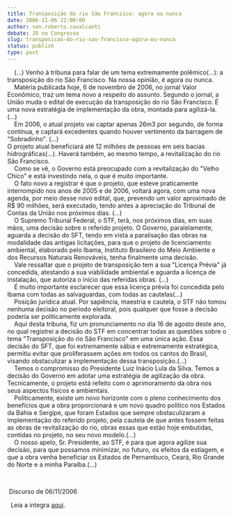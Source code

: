 ```yaml
---
title: Transposição do rio São Francisco: agora ou nunca
date: 2006-11-06 22:00:00
author: sen.roberto.cavalcanti
debate: JD no Congresso
slug: transposicao-do-rio-sao-francisco-agora-ou-nunca
status: publish 
type: post
---
```


    (...) Venho à tribuna para falar de um tema extremamente polêmico(...): a transposição do rio São Francisco. Na nossa opinião, é agora ou nunca.  
    Matéria publicada hoje, 6 de novembro de 2006, no jornal Valor Econômico, traz um tema novo a respeito do assunto. Segundo o jornal, a União muda o edital de execução da transposição do rio São Francisco. É uma nova estratégia de implementação da obra, montada para agilizá-la. (...)  
    Em 2006, o atual projeto vai captar apenas 26m3 por segundo, de forma contínua, e captará excedentes quando houver vertimento da barragem de "Sobradinho". (...)  
O projeto atual beneficiará até 12 milhões de pessoas em seis bacias hidrográficas(...). Haverá também, ao mesmo tempo, a revitalização do rio São Francisco.   
    Como se vê, o Governo está preocupado com a revitalização do "Velho Chico" e está investindo nela, o que é muito importante.  
    O fato novo a registrar é que o projeto, que esteve praticamente interrompido nos anos de 2005 e de 2006, voltará agora, com uma nova agenda, por meio desse novo edital, que, prevendo um valor aproximado de R$ 90 milhões, será executado, tendo antes a apreciação do Tribunal de Contas da União nos próximos dias. (...)  
    O Supremo Tribunal Federal, o STF, terá, nos próximos dias, em suas mãos, uma decisão sobre o referido projeto. O Governo, paralelamente, aguarda a decisão do SFT, tendo em vista a paralisação das obras na modalidade das antigas licitações, para que o projeto de licenciamento ambiental, elaborado pelo Ibama, Instituto Brasileiro do Meio Ambiente e dos Recursos Naturais Renováveis, tenha finalmente uma decisão.  
    Vale ressaltar que o projeto de transposição tem a sua "Licença Prévia" já concedida, atestando a sua viabilidade ambiental e aguarda a licença de instalação, que autoriza o início das referidas obras. (...)  
    É muito importante esclarecer que essa licença prévia foi concedida pelo Ibama com todas as salvaguardas, com todas as cautelas(...)  
    Posição jurídica atual. Por sapiência, maestria e cautela, o STF não tomou nenhuma decisão no período eleitoral, pois qualquer que fosse a decisão poderia ser politicamente explorada.  
    Aqui desta tribuna, fiz um pronunciamento no dia 16 de agosto deste ano, no qual registrei a decisão do STF em concentrar todas as questões sobre o tema "Transposição do rio São Francisco" em uma única ação. Essa decisão do SFT, que foi extremamente sábia e extremamente estratégica, permitiu evitar que proliferassem ações em todos os cantos do Brasil, visando obstaculizar a implementação dessa transposição.(...)  
    Temos o compromisso do Presidente Luiz Inácio Lula da Silva. Temos a decisão do Governo em adotar uma estratégia de agilização da obra. Tecnicamente, o projeto está refeito com o aprimoramento da obra nos seus aspectos físicos e ambientais.  
    Politicamente, existe um novo horizonte com o pleno conhecimento dos benefícios que a obra proporcionará e um novo quadro político nos Estados da Bahia e Sergipe, que foram Estados que sempre obstaculizaram a implementação do referido projeto, pela cautela de que antes fossem feitas as obras de revitalização do rio, obras essas que estão hoje embutidas, contidas no projeto, no seu novo modelo.(...)  
    O nosso apelo, Sr. Presidente, ao STF, é para que agora agilize sua decisão, para que possamos minimizar, no futuro, os efeitos da estiagem, e que a obra venha beneficiar os Estados de Pernambuco, Ceará, Rio Grande do Norte e a minha Paraíba.(...)


 


 Discurso de 06/11/2006

  Leia a integra [aqui](http://www.senado.gov.br/sf/atividade/plenario/sessao/disc/listaDisc.asp?s=189.4.52.O).
